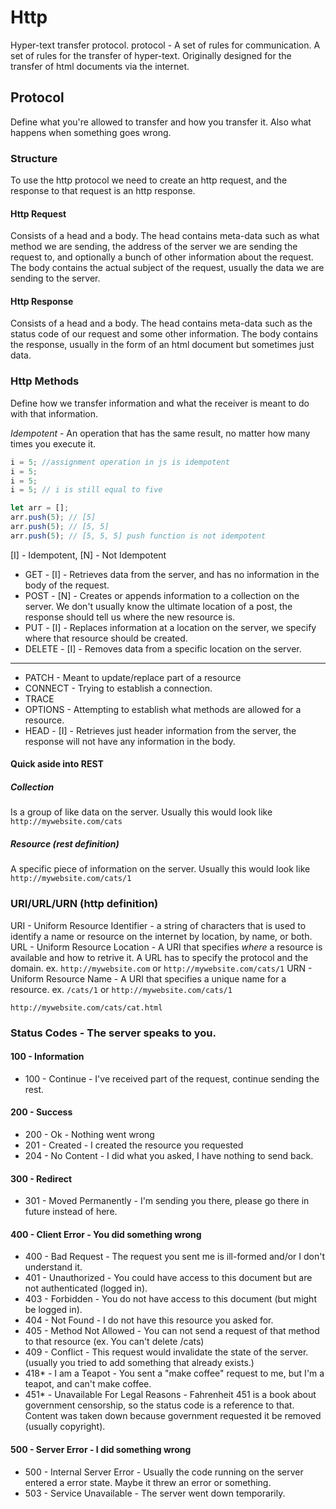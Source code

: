 # Http
Hyper-text transfer protocol.
protocol - A set of rules for communication.
A set of rules for the transfer of hyper-text.
Originally designed for the transfer of html documents via the internet.

## Protocol
Define what you're allowed to transfer and how you transfer it. Also what happens when something goes wrong.

### Structure
To use the http protocol we need to create an http request, and the response to that request is an http response.
#### Http Request
Consists of a head and a body.
The head contains meta-data such as what method we are sending, the address of the server we are sending the request to, and optionally a bunch of other information about the request.
The body contains the actual subject of the request, usually the data we are sending to the server.
#### Http Response
Consists of a head and a body.
The head contains meta-data such as the status code of our request and some other information.
The body contains the response, usually in the form of an html document but sometimes just data.
### Http Methods
Define how we transfer information and what the receiver is meant to do with that information.

*Idempotent* - An operation that has the same result, no matter how many times you execute it.
```JavaScript
i = 5; //assignment operation in js is idempotent
i = 5;
i = 5;
i = 5; // i is still equal to five

let arr = [];
arr.push(5); // [5]
arr.push(5); // [5, 5]
arr.push(5); // [5, 5, 5] push function is not idempotent
```

[I] - Idempotent, [N] - Not Idempotent

* GET - [I] - Retrieves data from the server, and has no information in the body of the request.
* POST - [N] - Creates or appends information to a collection on the server. We don't usually know the ultimate location of a post, the response should tell us where the new resource is.
* PUT - [I] - Replaces information at a location on the server, we specify where that resource should be created.
* DELETE - [I] - Removes data from a specific location on the server.
---
* PATCH - Meant to update/replace part of a resource
* CONNECT - Trying to establish a connection.
* TRACE
* OPTIONS - Attempting to establish what methods are allowed for a resource.
* HEAD - [I] - Retrieves just header information from the server, the response will not have any information in the body.

#### Quick aside into REST
##### Collection
Is a group of like data on the server.
Usually this would look like `http://mywebsite.com/cats`
##### Resource (rest definition)
A specific piece of information on the server.
Usually this would look like `http://mywebsite.com/cats/1`
### URI/URL/URN (http definition)
URI - Uniform Resource Identifier - a string of characters that is used to identify a name or resource on the internet by location, by name, or both.
URL - Uniform Resource Location - A URI that specifies *where* a resource is available and how to retrive it. A URL has to specify the protocol and the domain. ex. `http://mywebsite.com` or `http://mywebsite.com/cats/1`
URN - Uniform Resource Name - A URI that specifies a unique name for a resource. ex. `/cats/1` or `http://mywebsite.com/cats/1`

`http://mywebsite.com/cats/cat.html`
### Status Codes - The server speaks to you.
#### 100 - Information
* 100 - Continue - I've received part of the request, continue sending the rest.
#### 200 - Success
* 200 - Ok - Nothing went wrong
* 201 - Created - I created the resource you requested
* 204 - No Content - I did what you asked, I have nothing to send back.
#### 300 - Redirect
* 301 - Moved Permanently - I'm sending you there, please go there in future instead of here.
#### 400 - Client Error - You did something wrong
* 400 - Bad Request - The request you sent me is ill-formed and/or I don't understand it.
* 401 - Unauthorized - You could have access to this document but are not authenticated (logged in).
* 403 - Forbidden - You do not have access to this document (but might be logged in).
* 404 - Not Found - I do not have this resource you asked for.
* 405 - Method Not Allowed - You can not send a request of that method to that resource (ex. You can't delete /cats)
* 409 - Conflict - This request would invalidate the state of the server. (usually you tried to add something that already exists.)
* 418* - I am a Teapot - You sent a "make coffee" request to me, but I'm a teapot, and can't make coffee.
* 451* - Unavailable For Legal Reasons - Fahrenheit 451 is a book about government censorship, so the status code is a reference to that. Content was taken down because government requested it be removed (usually copyright).
#### 500 - Server Error - I did something wrong
* 500 - Internal Server Error - Usually the code running on the server entered a error state. Maybe it threw an error or something.
* 503 - Service Unavailable - The server went down temporarily.

